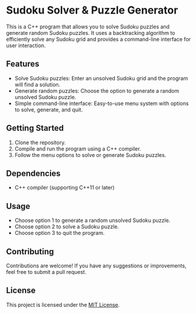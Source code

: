 # Sudoku Solver & Puzzle Generator

This is a C++ program that allows you to solve Sudoku puzzles and generate random Sudoku puzzles. It uses a backtracking algorithm to efficiently solve any Sudoku grid and provides a command-line interface for user interaction.

## Features

- Solve Sudoku puzzles: Enter an unsolved Sudoku grid and the program will find a solution.
- Generate random puzzles: Choose the option to generate a random unsolved Sudoku puzzle.
- Simple command-line interface: Easy-to-use menu system with options to solve, generate, and quit.

## Getting Started

1. Clone the repository.
2. Compile and run the program using a C++ compiler.
3. Follow the menu options to solve or generate Sudoku puzzles.

## Dependencies

- C++ compiler (supporting C++11 or later)

## Usage

- Choose option 1 to generate a random unsolved Sudoku puzzle.
- Choose option 2 to solve a Sudoku puzzle.
- Choose option 3 to quit the program.

## Contributing

Contributions are welcome! If you have any suggestions or improvements, feel free to submit a pull request.

## License

This project is licensed under the [MIT License](LICENSE).

